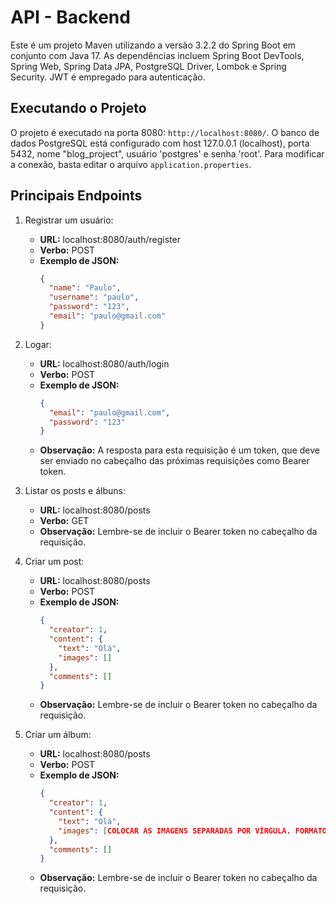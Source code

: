 # API - Backend

Este é um projeto Maven utilizando a versão 3.2.2 do Spring Boot em conjunto com Java 17. As dependências incluem Spring Boot DevTools, Spring Web, Spring Data JPA, PostgreSQL Driver, Lombok e Spring Security. JWT é empregado para autenticação.

## Executando o Projeto

O projeto é executado na porta 8080: `http://localhost:8080/`. O banco de dados PostgreSQL está configurado com host 127.0.0.1 (localhost), porta 5432, nome "blog_project", usuário 'postgres' e senha 'root'. Para modificar a conexão, basta editar o arquivo `application.properties`.

## Principais Endpoints

1) Registrar um usuário:
   - **URL:** localhost:8080/auth/register
   - **Verbo:** POST
   - **Exemplo de JSON:**
     ```json
     {
       "name": "Paulo",
       "username": "paulo",
       "password": "123",
       "email": "paulo@gmail.com"
     }
     ```

2) Logar:
   - **URL:** localhost:8080/auth/login
   - **Verbo:** POST
   - **Exemplo de JSON:**
     ```json
     {
       "email": "paulo@gmail.com",
       "password": "123"
     }
     ```
   - **Observação:** A resposta para esta requisição é um token, que deve ser enviado no cabeçalho das próximas requisições como Bearer token.

3) Listar os posts e álbuns:
   - **URL:** localhost:8080/posts
   - **Verbo:** GET
   - **Observação:** Lembre-se de incluir o Bearer token no cabeçalho da requisição.

4) Criar um post:
   - **URL:** localhost:8080/posts
   - **Verbo:** POST
   - **Exemplo de JSON:**
     ```json
     {
       "creator": 1,
       "content": {
         "text": "Olá",
         "images": []
       },
       "comments": []
     }
     ```
   - **Observação:** Lembre-se de incluir o Bearer token no cabeçalho da requisição.

5) Criar um álbum:
   - **URL:** localhost:8080/posts
   - **Verbo:** POST
   - **Exemplo de JSON:**
     ```json
     {
       "creator": 1,
       "content": {
         "text": "Olá",
         "images": [COLOCAR AS IMAGENS SEPARADAS POR VÍRGULA. FORMATO BLOB]
       },
       "comments": []
     }
     ```
   - **Observação:** Lembre-se de incluir o Bearer token no cabeçalho da requisição.
